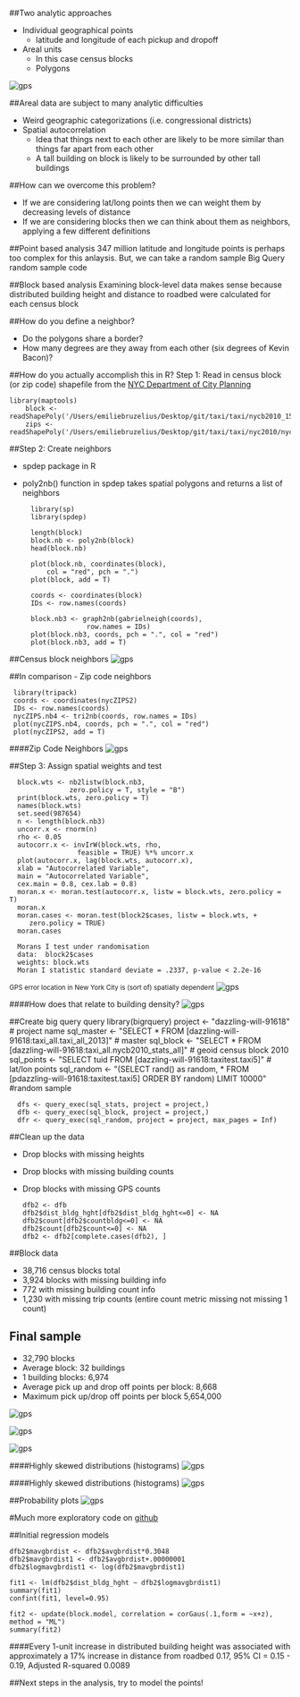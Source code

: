 ##Two analytic approaches
* Individual geographical points 
    * latitude and longitude of each pickup and dropoff
* Areal units 
    * In this case census blocks
    * Polygons



![gps](images/Aerial.jpg)




##Areal data are subject to many analytic difficulties 
* Weird geographic categorizations (i.e. congressional districts)
* Spatial autocorrelation
    * Idea that things next to each other are likely to be more similar than things far apart from each other
    * A tall building on block is likely to be surrounded by other tall buildings 



##How can we overcome this problem?
* If we are considering lat/long points then we can weight them by decreasing levels of distance
* If we are considering blocks then we can think about them as neighbors, applying a few different definitions 



##Point based analysis
347 million latitude and longitude points is perhaps too complex for this anlaysis. 
But, we can take a random sample
Big Query random sample code



##Block based analysis
Examining block-level data makes sense because distributed building height and distance to roadbed were calculated for each census block



##How do you define a neighbor?
* Do the polygons share a border?
* How many degrees are they away from each other (six degrees of Kevin Bacon)?



##How do you actually accomplish this in R?
Step 1: Read in census block (or zip code) shapefile from the  [NYC Department of City Planning](http://www.nyc.gov/html/dcp/html/bytes/districts_download_metadata.shtml)
      
    library(maptools)
        block <- readShapePoly('/Users/emiliebruzelius/Desktop/git/taxi/taxi/nycb2010_15a/nycb2010.shp')
        zips <- readShapePoly('/Users/emiliebruzelius/Desktop/git/taxi/taxi/nyc2010/nyc2010.shp')




##Step 2: Create neighbors 
* spdep package in R
* poly2nb() function in spdep takes spatial polygons and returns a list of neighbors 

        library(sp)
        library(spdep)
        
        length(block)
        block.nb <- poly2nb(block)
        head(block.nb)
        
        plot(block.nb, coordinates(block), 
            col = "red", pch = ".")
        plot(block, add = T)

        coords <- coordinates(block)
        IDs <- row.names(coords)

        block.nb3 <- graph2nb(gabrielneigh(coords), 
                      row.names = IDs)
        plot(block.nb3, coords, pch = ".", col = "red")
        plot(block.nb3, add = T)



##Census block neighbors
![gps](images/Polygons.png)



##In comparison - Zip code neighbors

     library(tripack)
     coords <- coordinates(nycZIPS2)
     IDs <- row.names(coords)
     nycZIPS.nb4 <- tri2nb(coords, row.names = IDs)
     plot(nycZIPS.nb4, coords, pch = ".", col = "red")
     plot(nycZIPS2, add = T)
     



####Zip Code Neighbors
![gps](images/Neighbor%20Defs.jpg)



##Step 3: Assign spatial weights and test 

      block.wts <- nb2listw(block.nb3, 
                   zero.policy = T, style = "B")
      print(block.wts, zero.policy = T)
      names(block.wts)      
      set.seed(987654)
      n <- length(block.nb3)
      uncorr.x <- rnorm(n)
      rho <- 0.05
      autocorr.x <- invIrW(block.wts, rho, 
                     feasible = TRUE) %*% uncorr.x
      plot(autocorr.x, lag(block.wts, autocorr.x), 
      xlab = "Autocorrelated Variable",
      main = "Autocorrelated Variable",
      cex.main = 0.8, cex.lab = 0.8)
      moran.x <- moran.test(autocorr.x, listw = block.wts, zero.policy = T)
      moran.x
      moran.cases <- moran.test(block2$cases, listw = block.wts, + 
         zero.policy = TRUE)
      moran.cases
       
      Morans I test under randomisation
      data:  block2$cases
      weights: block.wts
      Moran I statistic standard deviate = .2337, p-value < 2.2e-16



<small>GPS error location in New York City is (sort of) spatially dependent</small>
![gps](images/Autocorr4.png)



####How does that relate to building density?
![gps](images/BIGQ.png)



##Create big query query
      library(bigrquery)
      project <- "dazzling-will-91618" # project name
      sql_master <- "SELECT * FROM [dazzling-will-91618:taxi_all.taxi_all_2013]" # master
      sql_block <- "SELECT * FROM [dazzling-will-91618:taxi_all.nycb2010_stats_all]" # geoid census block 2010
      sql_points <- "SELECT tuid FROM [dazzling-will-91618:taxitest.taxi5]" # lat/lon points 
      sql_random <- "(SELECT rand() as random, 
                     * FROM [pdazzling-will-91618:taxitest.taxi5] ORDER BY random) LIMIT 10000" #random sample

      dfs <- query_exec(sql_stats, project = project,)
      dfb <- query_exec(sql_block, project = project,)
      dfr <- query_exec(sql_random, project = project, max_pages = Inf)




##Clean up the data
* Drop blocks with missing heights
* Drop blocks with missing building counts
* Drop blocks with missing GPS counts

      dfb2 <- dfb
      dfb2$dist_bldg_hght[dfb2$dist_bldg_hght<=0] <- NA
      dfb2$count[dfb2$countbldg<=0] <- NA
      dfb2$count[dfb2$count<=0] <- NA
      dfb2 <- dfb2[complete.cases(dfb2), ]




##Block data
* 38,716 census blocks total
* 3,924 blocks with missing building info
* 772 with missing building count info 
* 1,230 with missing trip counts (entire count metric missing not missing 1 count)



## Final sample 
* 32,790 blocks
* Average block: 32 buildings
* 1 building blocks: 6,974
* Average pick up and drop off points per block: 8,668
* Maximum pick up/drop off points per block 5,654,000 



![gps](img/cartodb_screenshot.png)



![gps](images/DBH.png)



![gps](images/GPS%20error.png)



####Highly skewed distributions (histograms)
![gps](images/histDBH.png)



####Highly skewed distributions (histograms)
![gps](images/Dist%20DR.png)



##Probability plots
![gps](images/qqplots.jpg)



#Much more exploratory code on [github](https://github.com/stat4701-edav-gps/taxi-analysis/tree/master/EDA)



##Initial regression models

	dfb2$mavgbrdist <- dfb2$avgbrdist*0.3048 
	dfb2$mavgbrdist1 <- dfb2$avgbrdist+.00000001
	dfb2$logmavgbrdist1 <- log(dfb2$mavgbrdist1)
	
	fit1 <- lm(dfb2$dist_bldg_hght ~ dfb2$logmavgbrdist1)
	summary(fit1) 
	confint(fit1, level=0.95)
	
	fit2 <- update(block.model, correlation = corGaus(.1,form = ~x+z), method = "ML")
	summary(fit2)




####Every 1-unit increase in distributed building height was associated with approximately a 17% increase in distance from roadbed
0.17, 95% CI = 0.15 \- 0.19, Adjusted R-squared 0.0089



##Next steps in the analysis, try to model the points!
